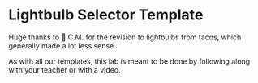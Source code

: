 # Lightbulb Selector Template

Huge thanks to 💃 C.M. for the revision to lightbulbs from tacos, which generally made a lot less sense.

As with all our templates, this lab is meant to be done by following along with your teacher or with a video. 
